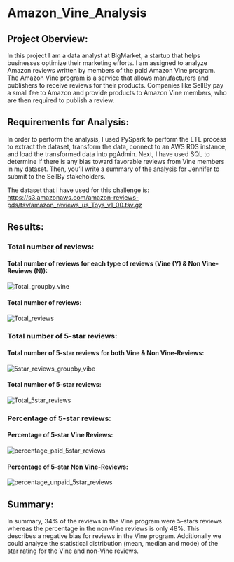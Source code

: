 # Amazon_Vine_Analysis

## Project Oberview:
In this project I am a data analyst at BigMarket, a startup that helps businesses optimize their marketing efforts. I am assigned to analyze Amazon reviews written by members of the paid Amazon Vine program. The Amazon Vine program is a service that allows manufacturers and publishers to receive reviews for their products. Companies like SellBy pay a small fee to Amazon and provide products to Amazon Vine members, who are then required to publish a review.

## Requirements for Analysis:
In order to perform the analysis, I used PySpark to perform the ETL process to extract the dataset, transform the data, connect to an AWS RDS instance, and load the transformed data into pgAdmin. Next, I have used SQL to determine if there is any bias toward favorable reviews from Vine members in my dataset. Then, you’ll write a summary of the analysis for Jennifer to submit to the SellBy stakeholders.

The dataset that i have used for this challenge is:
https://s3.amazonaws.com/amazon-reviews-pds/tsv/amazon_reviews_us_Toys_v1_00.tsv.gz

## Results:

### Total number of reviews:

#### Total number of reviews for each type of reviews (Vine (Y) & Non Vine-Reviews (N)):

![Total_groupby_vine](https://user-images.githubusercontent.com/88908758/145713824-b8c9c73b-b8e9-4d69-9868-175ebaf7ba6e.PNG)

#### Total number of reviews:

![Total_reviews](https://user-images.githubusercontent.com/88908758/145713853-4d2bad9d-d2b1-4f7e-92fb-0dd601b615ed.PNG)

### Total number of 5-star reviews:

#### Total number of 5-star reviews for both Vine & Non Vine-Reviews:

![5star_reviews_groupby_vibe](https://user-images.githubusercontent.com/88908758/145713869-c4c534a7-2b17-4d38-b09e-553f4b18b63b.PNG)

#### Total number of 5-star reviews:

![Total_5star_reviews](https://user-images.githubusercontent.com/88908758/145713874-272fa0f0-3f3d-4e48-9a8b-c922df6a1979.PNG)

### Percentage of 5-star reviews:

#### Percentage of 5-star Vine Reviews:

![percentage_paid_5star_reviews](https://user-images.githubusercontent.com/88908758/145713671-e5f6fd93-6546-45c4-a5ee-656f9d600548.PNG)

#### Percentage of 5-star Non Vine-Reviews:

![percentage_unpaid_5star_reviews](https://user-images.githubusercontent.com/88908758/145713677-b40e4b21-9d06-439c-9ebe-65fe39e06bb9.PNG)

## Summary:
In summary, 34% of the reviews in the Vine program were 5-stars reviews whereas the percentage in the non-Vine reviews is only 48%. This describes a negative bias for reviews in the Vine program.
Additionally we could analyze the statistical distribution (mean, median and mode) of the star rating for the Vine and non-Vine reviews.

